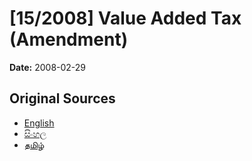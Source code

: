 # [15/2008] Value Added Tax (Amendment)

**Date:** 2008-02-29

## Original Sources

- [English](https://documents.gov.lk/view/acts/2008/2/15-2008_E.pdf)
- [සිංහල](https://documents.gov.lk/view/acts/2008/2/15-2008_S.pdf)
- [தமிழ்](https://documents.gov.lk/view/acts/2008/2/15-2008_T.pdf)
